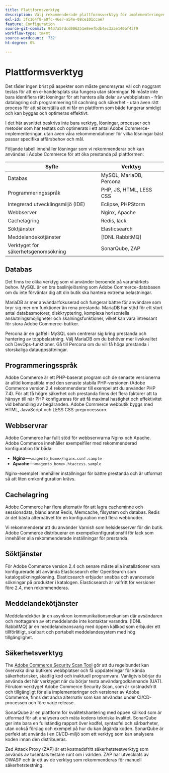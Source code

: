 ```yaml
---
title: Plattformsverktyg
description: Välj rekommenderade plattformsverktyg för implementeringen av Adobe Commerce.
exl-id: 3fc164f9-a0fc-46e7-a54e-08ce101ccae7
feature: Configuration
source-git-commit: 94d7a57dcd006251e8eefbdb4ec3a5e140bf43f9
workflow-type: tm+mt
source-wordcount: '732'
ht-degree: 0%

---
```


# Plattformsverktyg

Det råder ingen brist på aspekter som måste genomsyras väl och noggrant testas för att en e-handelsplats ska fungera utan störningar. Ni måste inte bara identifiera rätt lösningar för att hantera alla delar av webbplatsen - från datalagring och programmering till cachning och säkerhet - utan även rätt process för att säkerställa att ni får en plattform som både fungerar smidigt och kan byggas och optimeras effektivt.

I det här avsnittet beskrivs inte bara verktyg, lösningar, processer och metoder som har testats och optimerats i ett antal Adobe Commerce-implementeringar, utan även våra rekommendationer för vilka lösningar bäst passar specifika affärsbehov och mål.

Följande tabell innehåller lösningar som vi rekommenderar och kan användas i Adobe Commerce för att öka prestanda på plattformen:

| Syfte | Verktyg |
|------------------------------------------|-------------------------|
| Databas | MySQL, MariaDB, Percona |
| Programmeringsspråk | PHP, JS, HTML, LESS CSS |
| Integrerad utvecklingsmiljö (IDE) | Eclipse, PHPStorm |
| Webbserver | Nginx, Apache |
| Cachelagring | Redis, lack |
| Söktjänster | Elasticsearch |
| Meddelandekötjänster | [!DNL RabbitMQ] |
| Verktyget för säkerhetsgenomsökning | SonarQube, ZAP |

## Databas

Det finns tre olika verktyg som vi använder beroende på varumärkets behov. MySQL är en bra baslinjelösning som Adobe Commerce-databasen om du inte förväntar dig att din butik ska hantera extrema belastningar.

MariaDB är mer användarfokuserad och fungerar bättre för användare som bryr sig mer om funktioner än rena prestanda. MariaDB har stöd för ett stort antal databasmotorer, diskkryptering, komplexa horisontella anslutningsmöjligheter och skalningsfunktioner, vilket kan vara intressant för stora Adobe Commerce-butiker.

Percona är en gaffel i MySQL som centrerar sig kring prestanda och hantering av toppbelastning. Välj MariaDB om du behöver mer livskvalitet och DevOps-funktioner. Gå till Percona om du vill få höga prestanda i storskaliga datauppsättningar.

## Programmeringsspråk

Adobe Commerce är ett PHP-baserat program och de senaste versionerna är alltid kompatibla med den senaste stabila PHP-versionen (Adobe Commerce version 2.4 rekommenderar till exempel att du använder PHP 7.4). För att få högre säkerhet och prestanda finns det flera faktorer att ta hänsyn till när PHP konfigureras för att få maximal hastighet och effektivitet vid behandling av begäranden. Adobe Commerce webbutik byggs med HTML, JavaScript och LESS CSS-preprocessorn.

## Webbservrar

Adobe Commerce har fullt stöd för webbservrarna Nginx och Apache. Adobe Commerce innehåller exempelfiler med rekommenderad konfiguration för båda:

- **Nginx**—`<magento_home>/nginx.conf.sample`
- **Apache**—`<magento_home>.htaccess.sample`

Nginx-exemplet innehåller inställningar för bättre prestanda och är utformat så att liten omkonfiguration krävs.

## Cachelagring

Adobe Commerce har flera alternativ för att lagra cacheminne och sessionsdata, bland annat Redis, Memcache, filsystem och databas. Redis är det bästa alternativet för en konfiguration med flera webbnoder.

Vi rekommenderar att du använder Varnish som helsidesserver för din butik. Adobe Commerce distribuerar en exempelkonfigurationsfil för lack som innehåller alla rekommenderade inställningar för prestanda.

## Söktjänster

För Adobe Commerce version 2.4 och senare måste alla installationer vara konfigurerade att använda Elasticsearch eller OpenSearch som katalogsökningslösning. Elasticsearch erbjuder snabba och avancerade sökningar på produkter i katalogen. Elasticsearch är valfritt för versioner före 2.4, men rekommenderas.

## Meddelandekötjänster

Meddelandeköer är en asynkron kommunikationsmekanism där avsändaren och mottagaren av ett meddelande inte kontaktar varandra. [!DNL RabbitMQ] är en meddelandeansvarig med öppen källkod som erbjuder ett tillförlitligt, skalbart och portabelt meddelandesystem med hög tillgänglighet.

## Säkerhetsverktyg

The [Adobe Commerce Security Scan Tool](https://docs.magento.com/user-guide/magento/security-scan.html) gör att du regelbundet kan övervaka dina butikers webbplatser och få uppdateringar för kända säkerhetsrisker, skadlig kod och inaktuell programvara. Vanligtvis börjar du använda det här verktyget när du börjar testa användargodkännande (UAT). Förutom verktyget Adobe Commerce Security Scan, som är kostnadsfritt och tillgängligt för alla implementeringar och versioner av Adobe Commerce, finns det andra alternativ som kan användas under CI/CD-processen och före varje release.

SonarQube är en plattform för kvalitetshantering med öppen källkod som är utformad för att analysera och mäta kodens tekniska kvalitet. SonarQube ger inte bara en fullständig rapport över kodfel, syntaxfel och sårbarheter, utan också förslag och exempel på hur du kan åtgärda koden. SonarQube är perfekt att använda i en CI/CD-miljö som ett verktyg som kan analysera koden innan den distribueras.

Zed Attack Proxy (ZAP) är ett kostnadsfritt säkerhetstestverktyg som används av tusentals testare runt om i världen. ZAP har utvecklats av OWASP och är ett av de verktyg som rekommenderas för manuell säkerhetstestning.

